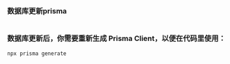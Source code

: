 ### 数据库更新prisma
```npx prisma migrate dev --name init
```
### 数据库更新后，你需要重新生成 Prisma Client，以便在代码里使用：
```
npx prisma generate
```
